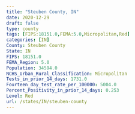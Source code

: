 ```yaml
---
title: "Steuben County, IN"
date: 2020-12-29
draft: false
type: county
tags: [FIPS:18151.0,FEMA:5.0,Micropolitan,Red]
categories: [IN]
County: Steuben County
State: IN
FIPS: 18151.0
FEMA_Region: 5.0
Population: 34594.0
NCHS_Urban_Rural_Classification: Micropolitan
Tests_in_prior_14_days: 1731.0
Fourteen_day_test_rate_per_100000: 5004.0
Percent_Positivity_in_prior_14_days: 0.253
Level: Red
url: /states/IN/steuben-county
---
```



